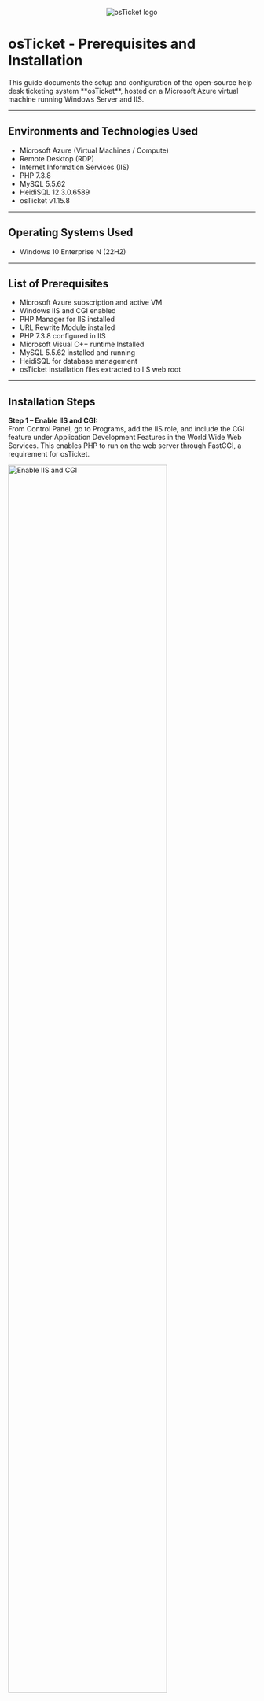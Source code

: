 <p align="center">
  <img src="https://i.imgur.com/Clzj7Xs.png" alt="osTicket logo"/>
</p>

<h1>osTicket - Prerequisites and Installation</h1>
This guide documents the setup and configuration of the open-source help desk ticketing system **osTicket**, hosted on a Microsoft Azure virtual machine running Windows Server and IIS.

---

<h2>Environments and Technologies Used</h2>

- Microsoft Azure (Virtual Machines / Compute)
- Remote Desktop (RDP)
- Internet Information Services (IIS)
- PHP 7.3.8
- MySQL 5.5.62
- HeidiSQL 12.3.0.6589
- osTicket v1.15.8

---

<h2>Operating Systems Used</h2>

- Windows 10 Enterprise N </b> (22H2)

---

<h2>List of Prerequisites</h2>

- Microsoft Azure subscription and active VM
- Windows IIS and CGI enabled
- PHP Manager for IIS installed
- URL Rewrite Module installed
- PHP 7.3.8 configured in IIS
- Microsoft Visual C++ runtime Installed
- MySQL 5.5.62 installed and running
- HeidiSQL for database management
- osTicket installation files extracted to IIS web root

---

<h2>Installation Steps</h2>


<p>
<strong>Step 1 – Enable IIS and CGI:</strong><br/>
From Control Panel, go to Programs, add the IIS role, and include the CGI feature under Application Development Features in the World Wide Web Services. This enables PHP to run on the web server through FastCGI, a requirement for osTicket.
</p>
<p>
  <img src="https://i.imgur.com/lvt8SfC.png" height="80%" width="80%" alt="Enable IIS and CGI"/>
</p>
<br />


<p>
<strong>Step 2 – Install Dependencies:</strong><br/>
Install PHP Manager for IIS and the URL Rewrite Module from the provided installation files. These components ensure IIS can interpret PHP and handle dynamic web content correctly.
</p>
<p>
  <img src="https://i.imgur.com/rXy749I.png" height="80%" width="80%" alt="Install PHP Manager"/>
  <img src="https://i.imgur.com/2fbT3OU.png" height="80%" width="80%" alt="Install URL Rewrite Module"/>
</p>
<br />


<p>
<strong>Step 3 – Configure PHP:</strong><br/>
Extract the provided PHP 7.3.8 package to <code>C:\PHP</code>. Verify Files Extracted Correctly into <code>C:/PHP</code>
</p>
<p>
  <img src="https://i.imgur.com/qNUjfVr.png" height="80%" width="80%" alt="PHP Setup Before Extract"/>
  <img src="https://i.imgur.com/utMdGwq.png" height="80%" width="80%" alt="PHP Setup After Extract"/>
</p>
<br />


<p>
<strong>Step 4 – Install VC_redist.x86.exe for Microsoft C++:</strong><br/>
Install VC_redist.x86.exe which installs the Microsoft Visual C++ runtime dependencies required by PHP to operate under IIS. It ensures stable and compatible PHP execution for the osTicket application.
</p>
<p>
  <img src="https://i.imgur.com/vsG0zXV.png height="80%" width="80%" alt="MySQL Installation"/>
</p>
<br />


<p>
<strong>Step 5 – Install and Configure MySQL:</strong><br/>
Install MySQL 5.5.62 with standard configuration. Set a username & password then confirm that the MySQL service is running. This database server will store osTicket’s ticketing and user data.
</p>
<p>
  <img src="https://i.imgur.com/TBXJX8X.png" height="80%" width="80%" alt="MySQL Post Install Wizard"/>
  <img src="https://i.imgur.com/mGOk1x0.png" height="80%" width="80%" alt="MySQL Account Setup "/>
  <img src="https://i.imgur.com/zyDxcKV.png" height="80%" width="80%" alt="MySQL server Configuration"/>
</p>
<br />


<p>
<strong>Step 6 – Register PHP within IIS:</strong><br/>
To make the Web Server aware of PHP on the computer. Register PHP from within IIS under Administrator Access. PHP Manager -> <code>C:\PHP\php-cgi.exe</code> After Registering the PHP restart the Server.
</p>
<p>
  <img src="https://i.imgur.com/o2vOtoK.png" height="80%" width="80%" alt="IIS Search (Run as Administrator"/>

Run as Administrator
  
  <img src="https://i.imgur.com/KaHm2sZ.png" height="80%" width="80%" alt="IIS Menu (PHP Manager)"/>

Access PHP Manager
  
  <img src="https://i.imgur.com/8OdZRak.png" height="80%" width="80%" alt="PHP Manager before Register"/>

Select Register New PHP Version
  
  <img src="https://i.imgur.com/Ydm4xgV.png" height="80%" width="80%" alt="PHP Manager at Register"/>

Serach in the C: Drive in the PHP file we made earlier for php-cgi.exe

</p>
<br />


<p>
<strong>Step 7 – Deploy osTicket Files:</strong><br/>
Copy the “upload” folder from the osTicket installation files to <code>C:\inetpub\wwwroot</code> and rename it to <code>osTicket</code>. Restart IIS and confirm the folder is accessible at <code>http://localhost/osTicket</code>.
</p>
<p>
  <img src="https://i.imgur.com/olif1kl.png" height="80%" width="80%" alt="Extract osTicket Files"/>

Extract osTicket Files
  
  <img src="https://i.imgur.com/dpaaura.png" height="80%" width="80%" alt="Copy Upload to C Drive inetpub\wwwroot"/>

Copy Upload File to C:\inetpub\wwwroot
  
  <img src="https://i.imgur.com/9EqpCB9.png" height="80%" width="80%" alt="Change name of Folder to osTicket"/>

Change name of folder to osTicket, after this restart the IIS Server
  
</p>
<br />

<p>
<strong>Step 8 – Enable PHP Extensions:</strong><br/>
Within PHP Manager, enable <code>php_imap.dll</code>, <code>php_intl.dll</code>, and <code>php_opcache.dll</code>. Restart IIS to apply changes. These extensions are required for email integration, localization, and performance caching.
</p>
<p>
<img src="https://i.imgur.com/EuRnFxL.png" height="80%" width="80%" alt="osTicket Web Site Page"/>

In IIS access osTicket under Sites->Default Web Site and Select Browse *:80

<img src="https://i.imgur.com/VZj20Qo.png" height="80%" width="80%" alt="osTicket Web Site"/>

This Web Page will open allowing you to install osTicket, First we need to add Extensions

<img src="https://i.imgur.com/WcPyx6t.png" height="80%" width="80%" alt="osTicket PHP Manager Extension Change"/>

In IIS, inside osTicket access PHP Manager and Select Enable or disable extension then enable php_imap.dll, php_intl.dll, & php_opcache.dll.

<img src="https://i.imgur.com/24F8L9s.png" height="80%" width="80%" alt="osTicket Installer after Extension Enabled"/>

Refresh the osTicket Installer Web Page to see three of the missing extensions have been enabled.

<img src="https://i.imgur.com/uG2NQVr.png" height="80%" width="80%" alt="ost-config Rename"/>

Inside the C drive->inetpub->wwwroot->osTicket->Include search for ost-sampleconfig.php and rename it to ost-config.php

<img src="https://i.imgur.com/zMGQiRo.png" height="80%" width="80%" alt="Disable Inheritance"/>

Access the ost-config.php Properties and disable Inheritance removing all objects

<img src="https://i.imgur.com/5aVzbxY.png" height="80%" width="80%" alt="Add Everyone for Permissionss"/>

Alter Permissions to give Everyone Full Access to the System
  
</p>
<br />


<p>
<strong>Step 9 – Create the Database:</strong><br/>
Using HeidiSQL, connect to MySQL with your root credentials. Create a new database named <code>osTicket</code>. This will store all help desk tickets, users, and system settings.
</p
<p>
<img src="https://i.imgur.com/6gaVp3w.png" height="80%" width="80%" alt="Install HeidiSQL"/>

Install HeidiSQL

<img src="https://i.imgur.com/racucnY.png" height="80%" width="80%" alt="Run HeidiSQL"/>

After installing HeidiSQL, Run it

<img src="https://i.imgur.com/0DYo8HC.png" height="80%" width="80%" alt="Login to HeidiSQL"/>

Using the login you made during the configuration sign into HeidiSQL

<img src="https://i.imgur.com/D3M8DlB.png" height="80%" width="80%" alt="Make a new osTicket Database"/>

Insidr HeidiSQL, make a new database under the name of "osTicket" then return back to the Installer

<img src="https://i.imgur.com/6YLVzSm.png" height="80%" width="80%" alt="osTicket Account set up"/>

Fill out the information to make the osTicket Account. Input your newly made SQL information into the Database Settings then click Install

<img src="https://i.imgur.com/ExSMm9l.png" height="80%" width="80%" alt="osTicket login"/>

Attempt to login into the adminuser account that was made by going to [localhost/osTicket](http://localhost/osTicket/scp/login.php). Use adminuser and password created.

</p>
<br />


<p>
<strong>Step 10 – Post-Installation Security:</strong><br/>
Delete the <code>setup</code> folder in the osTicket directory and set <code>ost-config.php</code> to read-only. Log into the admin panel and verify you can create, assign, and resolve tickets.
</p>
<p>
<img src="https://i.imgur.com/nSLsY6k.png" height="80%" width="80%" alt="Delete Setup Folder"/>

Delete the Setup Folder inside inetpub\wwwroot\osTicket in the C Drive

<img src="https://i.imgur.com/yavlkzr.png" height="80%" width="80%" alt="Change ost-config to Read Only"/>

Change the ost-config.php settings to be Read Only
  
</p>
<br />

---

<h2>Final Verification</h2>

- Public Portal: <code>http://localhost/osTicket</code>  
- Admin Portal: <code>http://localhost/osTicket/scp</code>  
- Confirmed successful ticket creation, assignment, and resolution.  
- Verified IIS, PHP, and MySQL services are active.

---

<h2>End Result</h2>
A fully functional osTicket deployment demonstrating configuration of a web application stack (IIS, PHP, MySQL) within an Azure-hosted Windows environment. This project highlights core skills in system setup, troubleshooting, and environment management.
